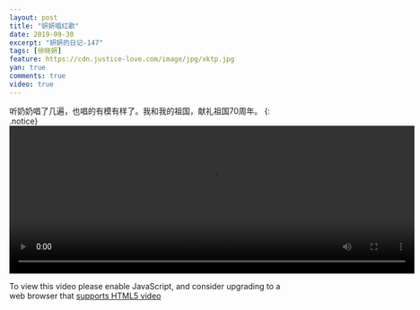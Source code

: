 ```yaml
---
layout: post
title: "妍妍唱红歌"
date: 2019-09-30
excerpt: "妍妍的日记-147"
tags: [徐晓妍]
feature: https://cdn.justice-love.com/image/jpg/xktp.jpg
yan: true
comments: true
video: true
---
```

听奶奶唱了几遍，也唱的有模有样了。我和我的祖国，献礼祖国70周年。
{: .notice}
<video id="my-video" class="video-js vjs-16-9 clipboard" controls preload="auto" width="722" height="264" data-setup="{}">
    <source src="{{ site.staticUrl }}/yanyan/video/changhongge.mp4" type='video/mp4'>
    <p class="vjs-no-js">
      To view this video please enable JavaScript, and consider upgrading to a web browser that
      <a href="http://videojs.com/html5-video-support/" target="_blank">supports HTML5 video</a>
    </p>
</video>
